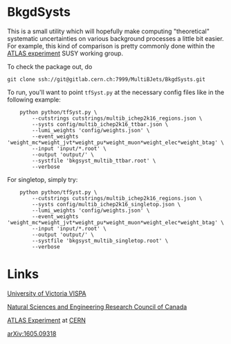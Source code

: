 # BkgdSysts

This is a small utility which will hopefully make computing "theoretical" systematic uncertainties on various background processes a little bit easier. For example, this kind of comparison is pretty commonly done within the [ATLAS experiment](http://atlas.web.cern.ch/Atlas/Collaboration/) SUSY working group.

To check the package out, do

```
git clone ssh://git@gitlab.cern.ch:7999/MultiBJets/BkgdSysts.git
```

To run, you'll want to point `tfSyst.py` at the necessary config files like in the following example:

```
	python python/tfSyst.py \
		--cutstrings cutstrings/multib_ichep2k16_regions.json \
		--systs config/multib_ichep2k16_ttbar.json \
		--lumi_weights 'config/weights.json' \
		--event_weights 'weight_mc*weight_jvt*weight_pu*weight_muon*weight_elec*weight_btag' \
		--input 'input/*.root' \
		--output 'output/' \
		--systfile 'bkgsyst_multib_ttbar.root' \
		--verbose
```

For singletop, simply try:

```
	python python/tfSyst.py \
		--cutstrings cutstrings/multib_ichep2k16_regions.json \
		--systs config/multib_ichep2k16_singletop.json \
		--lumi_weights 'config/weights.json' \
		--event_weights 'weight_mc*weight_jvt*weight_pu*weight_muon*weight_elec*weight_btag' \
		--input 'input/*.root' \
		--output 'output/' \
		--systfile 'bkgsyst_multib_singletop.root' \
		--verbose
```

# Links

[University of Victoria VISPA](https://www.uvic.ca/science/physics/vispa/)

[Natural Sciences and Engineering Research Council of Canada](http://www.nserc-crsng.gc.ca/)

[ATLAS Experiment](http://atlas.cern) at [CERN](http://home.cern)

[arXiv:1605.09318](http://arxiv.org/abs/1605.09318)
